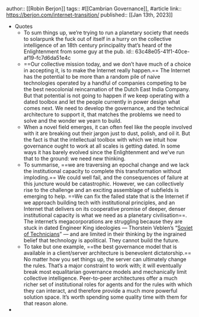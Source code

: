 author:: [[Robin Berjon]]
tags:: #[[Cambrian Governance]], #article 
link:: https://berjon.com/internet-transition/
published:: [[Jan 13th, 2023]]

- Quotes
	- To sum things up, we’re trying to run a planetary society that needs to solarpunk the fuck out of itself in a hurry on the collective intelligence of an 18th century principality that’s heard of the Enlightenment from some guy at the pub.
	  id:: 63c48e05-41f1-40ce-af19-fc7d6da51e4c
	- ==Our collective mission today, and we don’t have much of a choice in accepting it, is to make the Internet really happen.== The Internet has the potential to be more than a random pile of naive technologies operated by a handful of companies competing to be the best neocolonial reincarnation of the Dutch East India Company. But that potential is not going to happen if we keep operating with a dated toolbox and let the people currently in power design what comes next. We need to develop the governance, and the technical architecture to support it, that matches the problems we need to solve and the wonder we yearn to build.
	- When a novel field emerges, it can often feel like the people involved with it are breaking out their jargon just to dust, polish, and oil it. But the fact is that the intellectual toolbox with which we intuit how governance ought to work at all scales is getting dated. In some ways it has barely evolved since the Enlightenment and we’ve run that to the ground: we need new thinking.
	- To summarise, ==we are traversing an epochal change and we lack the institutional capacity to complete this transformation without imploding.== We could well fail, and the consequences of failure at this juncture would be catastrophic. However, we can collectively rise to the challenge and an exciting assemblage of subfields is emerging to help. ==We can fix the failed state that is the Internet if we approach building tech with institutional principles, and an Internet that delivers on its cooperative promise of deeper, denser institutional capacity is what we need as a planetary civilisation==.
	  The internet’s megacorporations are struggling because they are stuck in dated Engineer King ideologies — Thorstein Veblen’s “[Soviet of Technicians](https://twitter.com/robinberjon/status/1212591539484069890)” — and are limited in their thinking by the ingrained belief that technology is apolitical. They cannot build the future.
	- To take but one example, ==the best governance model that is available in a client/server architecture is benevolent dictatorship.== No matter how you set things up, the server can ultimately change the rules. That’s a major constraint to work with; it will eventually break most equalitarian governance models and mechanically limit collective intelligence. Peer-to-peer architectures offer a much richer set of institutional roles for agents and for the rules with which they can interact, and therefore provide a much more powerful solution space. It’s worth spending some quality time with them for that reason alone.
-